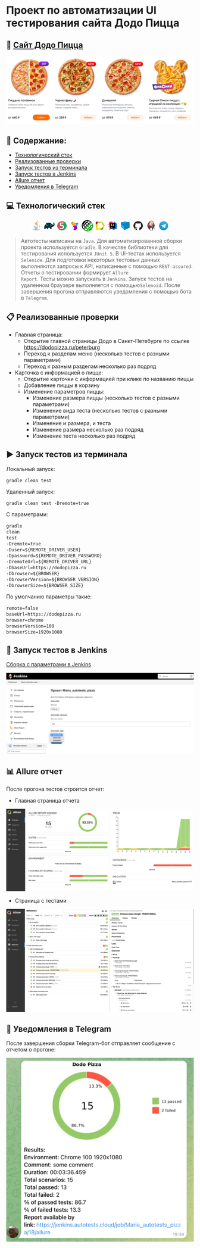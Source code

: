 # Проект по автоматизации UI тестирования сайта Додо Пицца
## :pizza: <a target="_blank" href="https://dodopizza.ru/">Сайт Додо Пицца</a>
<img title="Dodo" src="Images/Screenshots/Dodo2.png">

## :page_with_curl: Содержание:

- <a href="#computer-технологический-стек">Технологический стек</a>
- <a href="#clipboard-реализованные-проверки">Реализованные проверки</a>
- <a href="#arrow_forward-запуск-тестов-из-терминала">Запуск тестов из терминала</a>
- <a href="#robot-запуск-тестов-в-jenkins">Запуск тестов в Jenkins</a>
- <a href="#bar_chart-allure-отчет">Allure отчет</a>
- <a href="#incoming_envelope-уведомления-в-telegram">Уведомления в Telegram</a>

## :computer: Технологический стек
<p align="center">
<img width="6%" title="Java" src="Images/Logos/Java.svg">
<img width="6%" title="Gradle" src="Images/Logos/Gradle.svg">
<img width="6%" title="JUnit5" src="Images/Logos/JUnit5.svg">
<img width="6%" title="Selenide" src="Images/Logos/Selenide.svg">
<img width="6%" title="REST-assured" src="Images/Logos/Rest-assured.png">
<img width="6%" title="Allure Report" src="Images/Logos/Allure_Report.svg">
<img width="6%" title="IntelliJ IDEA" src="Images/Logos/Intelij_IDEA.svg">
<img width="6%" title="Selenoid" src="Images/Logos/Selenoid.svg">
<img width="6%" title="GitHub" src="Images/Logos/GitHub.svg">
<img width="6%" title="Jenkins" src="Images/Logos/Jenkins.svg">
<img width="6%" title="Telegram" src="Images/Logos/Telegram.svg">
</p>

> Автотесты написаны на <code>Java</code>. 
> Для автоматизированной сборки проекта используется <code>Gradle</code>.
> В качестве библиотеки для тестирования используется <code>JUnit 5</code>.
> В UI-тестах используется <code>Selenide</code>.
> Для подготовки некоторых тестовых данных выполняются запросы к API, написанные с помощью <code>REST-assured</code>.
> Отчеты о тестировании формирует <code>Allure Report</code>.
> Тесты можно запускать в <code>Jenkins</code>.
> Запуск тестов на удаленном браузере выполняется с помощью<code>Selenoid</code>.
> После завершения прогона отправляются уведомления с помощью бота в <code>Telegram</code>.


## :clipboard: Реализованные проверки
- Главная страница:
  - Открытие главной страницы Додо в Санкт-Петебурге по ссылке https://dodopizza.ru/peterburg
  - Переход к разделам меню (несколько тестов с разными параметрами)
  - Переход к разным разделам несколько раз подряд
- Карточка с информацией о пицце:
  - Открытие карточки с информацией при клике по названию пиццы
  - Добавление пиццы в корзину
  - Изменение параметров пиццы:
    - Изменение размера пиццы (несколько тестов с разными параметрами)
    - Изменение вида теста (несколько тестов с разными параметрами)
    - Изменение и размера, и теста
    - Изменение размера несколько раз подряд
    - Изменение теста несколько раз подряд


## :arrow_forward: Запуск тестов из терминала
Локальный запуск:
```
gradle clean test
```
Удаленный запуск:
```
gradle clean test -Dremote=true
```
С параметрами:
```
gradle
clean
test
-Dremote=true
-Duser=${REMOTE_DRIVER_USER}
-Dpassword=${REMOTE_DRIVER_PASSWORD}
-DremoteUrl=${REMOTE_DRIVER_URL}
-DbaseUrl=https://dodopizza.ru
-Dbrowser=${BROWSER}
-DbrowserVersion=${BROWSER_VERSION}
-DbrowserSize=${BROWSER_SIZE}
```
По умолчанию параметры такие:
```
remote=false
baseUrl=https://dodopizza.ru
browser=chrome
browserVersion=100
browserSize=1920x1080
```

## :robot: Запуск тестов в Jenkins
<a target="_blank" href="https://jenkins.autotests.cloud/job/Maria_autotests_pizza/">Сборка с параметрами в Jenkins</a>
<p align="center">
<img title="Jenkins Job Run with parameters" src="Images/Screenshots/Jenkins.png">
</p>

## :bar_chart: Allure отчет
После прогона тестов строится отчет:
- Главная страница отчета
<p align="center">
<img title="Allure Overview Dashboard" src="Images/Screenshots/AllureOverview.png">
</p>

- Страница с тестами
<p align="center">
<img title="Allure Test Page" src="Images/Screenshots/AllureTests.png">
</p>

## :incoming_envelope: Уведомления в Telegram
После завершения сборки Telegram-бот отправляет сообщение с отчетом о прогоне:
<p align="center">
<img title="Telegram notification message" src="Images/Screenshots/Telegram1.png">
</p>
